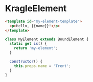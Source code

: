 # KragleElement

```html
<template id="my-element-template">
  <p>Hello, {{name}}!</p>
</template>
```

```javascript
class MyElement extends BoundElement {
  static get is() {
    return 'my-element';
  }

  constructor() {
    this.props.name = 'Trent';
  }
}
```
